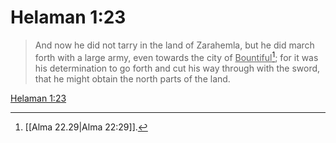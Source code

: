 # Helaman 1:23

> And now he did not tarry in the land of Zarahemla, but he did march forth with a large army, even towards the city of <u>Bountiful</u>[^a]; for it was his determination to go forth and cut his way through with the sword, that he might obtain the north parts of the land.

[Helaman 1:23](https://www.churchofjesuschrist.org/study/scriptures/bofm/hel/1?lang=eng&id=p23#p23)


[^a]: [[Alma 22.29|Alma 22:29]].  
